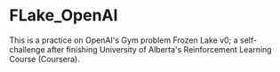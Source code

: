 # FLake_OpenAI

This is a practice on OpenAI's Gym problem Frozen Lake v0;
a self-challenge after finishing University of Alberta's Reinforcement Learning Course (Coursera).
